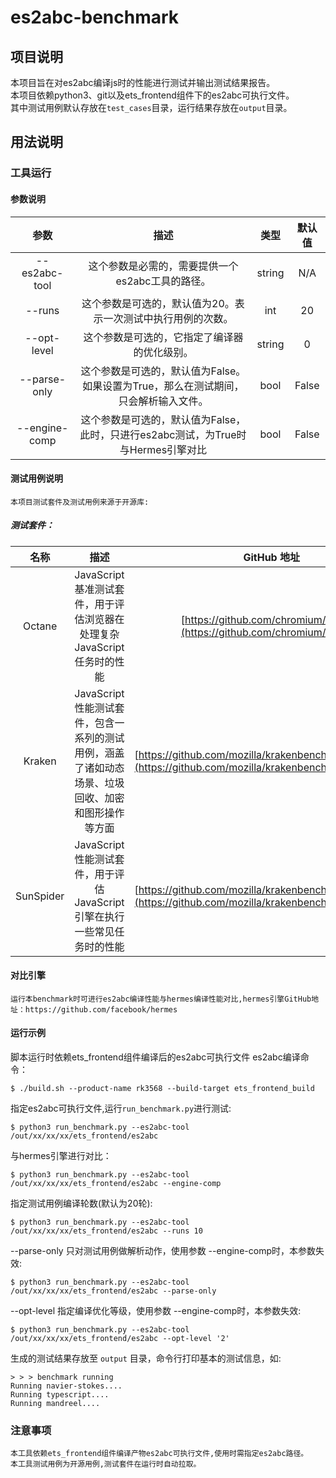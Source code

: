 # es2abc-benchmark

## 项目说明
 本项目旨在对es2abc编译js时的性能进行测试并输出测试结果报告。  
 本项目依赖python3、git以及ets_frontend组件下的es2abc可执行文件。  
 其中测试用例默认存放在`test_cases`目录，运行结果存放在`output`目录。
## 用法说明
### 工具运行
#### 参数说明
|     参数      |                         描述                          |  类型  |                  默认值                  |
| :-----------: |:---------------------------------------------------:| :----: | :--------------------------------------: |
| --es2abc-tool |             这个参数是必需的，需要提供一个es2abc工具的路径。             | string |                   N/A                    |
|    --runs     |           这个参数是可选的，默认值为20。表示一次测试中执行用例的次数。           |  int   |                    20                    |
|  --opt-level  |               这个参数是可选的，它指定了编译器的优化级别。                | string |                    0                     |
| --parse-only  |   这个参数是可选的，默认值为False。如果设置为True，那么在测试期间，只会解析输入文件。    |  bool  |                  False                   |
| --engine-comp  | 这个参数是可选的，默认值为False，此时，只进行es2abc测试，为True时与Hermes引擎对比 |  bool  |                  False                   |
#### 测试用例说明
    本项目测试套件及测试用例来源于开源库:
##### 测试套件：
  | 名称 | 描述 | GitHub 地址 |
  | :--: | :--: | :--: |
  | Octane | JavaScript基准测试套件，用于评估浏览器在处理复杂JavaScript任务时的性能 | [https://github.com/chromium/octane](https://github.com/chromium/octane) |
  | Kraken | JavaScript性能测试套件，包含一系列的测试用例，涵盖了诸如动态场景、垃圾回收、加密和图形操作等方面 | [https://github.com/mozilla/krakenbenchmark.mozilla.org](https://github.com/mozilla/krakenbenchmark.mozilla.org) |
  | SunSpider | JavaScript性能测试套件，用于评估JavaScript引擎在执行一些常见任务时的性能 | [https://github.com/mozilla/krakenbenchmark.mozilla.org](https://github.com/mozilla/krakenbenchmark.mozilla.org) |

#### 对比引擎
    运行本benchmark时可进行es2abc编译性能与hermes编译性能对比,hermes引擎GitHub地址：https://github.com/facebook/hermes
#### 运行示例
脚本运行时依赖ets_frontend组件编译后的es2abc可执行文件
es2abc编译命令：

```
$ ./build.sh --product-name rk3568 --build-target ets_frontend_build
```
指定es2abc可执行文件,运行`run_benchmark.py`进行测试:
```
$ python3 run_benchmark.py --es2abc-tool  /out/xx/xx/xx/ets_frontend/es2abc
```
与hermes引擎进行对比：
```
$ python3 run_benchmark.py --es2abc-tool  /out/xx/xx/xx/ets_frontend/es2abc --engine-comp
```
指定测试用例编译轮数(默认为20轮):
```
$ python3 run_benchmark.py --es2abc-tool  /out/xx/xx/xx/ets_frontend/es2abc --runs 10 
```
--parse-only 只对测试用例做解析动作，使用参数 --engine-comp时，本参数失效:
```
$ python3 run_benchmark.py --es2abc-tool  /out/xx/xx/xx/ets_frontend/es2abc --parse-only
```
--opt-level 指定编译优化等级，使用参数 --engine-comp时，本参数失效:
```
$ python3 run_benchmark.py --es2abc-tool  /out/xx/xx/xx/ets_frontend/es2abc --opt-level '2'
```
生成的测试结果存放至 `output` 目录，命令行打印基本的测试信息，如:

```plain
> > > benchmark running
Running navier-stokes....
Running typescript....
Running mandreel....
```
### 注意事项
    本工具依赖ets_frontend组件编译产物es2abc可执行文件,使用时需指定es2abc路径。
    本工具测试用例为开源用例,测试套件在运行时自动拉取。

